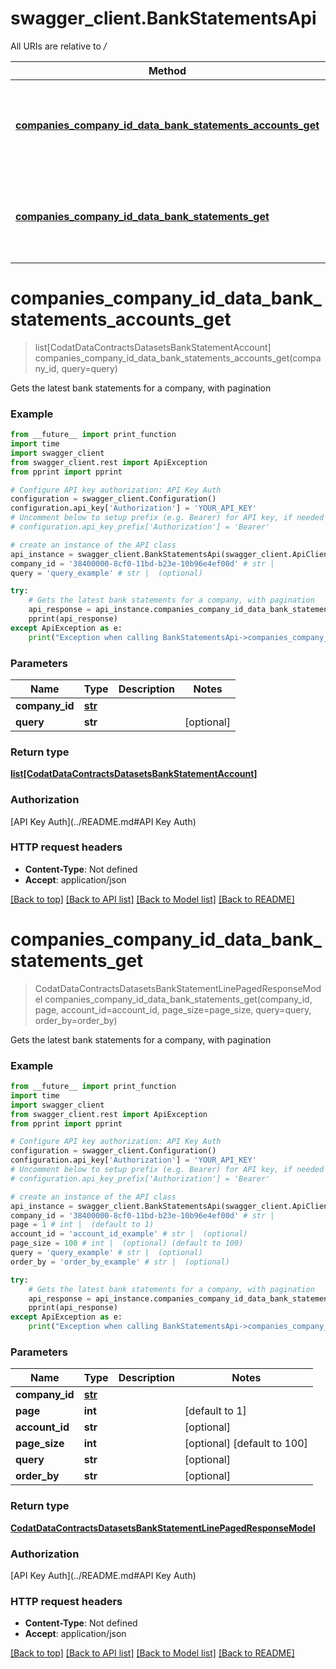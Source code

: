 # swagger_client.BankStatementsApi

All URIs are relative to */*

Method | HTTP request | Description
------------- | ------------- | -------------
[**companies_company_id_data_bank_statements_accounts_get**](BankStatementsApi.md#companies_company_id_data_bank_statements_accounts_get) | **GET** /companies/{companyId}/data/bankStatements/accounts | Gets the latest bank statements for a company, with pagination
[**companies_company_id_data_bank_statements_get**](BankStatementsApi.md#companies_company_id_data_bank_statements_get) | **GET** /companies/{companyId}/data/bankStatements | Gets the latest bank statements for a company, with pagination

# **companies_company_id_data_bank_statements_accounts_get**
> list[CodatDataContractsDatasetsBankStatementAccount] companies_company_id_data_bank_statements_accounts_get(company_id, query=query)

Gets the latest bank statements for a company, with pagination

### Example
```python
from __future__ import print_function
import time
import swagger_client
from swagger_client.rest import ApiException
from pprint import pprint

# Configure API key authorization: API Key Auth
configuration = swagger_client.Configuration()
configuration.api_key['Authorization'] = 'YOUR_API_KEY'
# Uncomment below to setup prefix (e.g. Bearer) for API key, if needed
# configuration.api_key_prefix['Authorization'] = 'Bearer'

# create an instance of the API class
api_instance = swagger_client.BankStatementsApi(swagger_client.ApiClient(configuration))
company_id = '38400000-8cf0-11bd-b23e-10b96e4ef00d' # str | 
query = 'query_example' # str |  (optional)

try:
    # Gets the latest bank statements for a company, with pagination
    api_response = api_instance.companies_company_id_data_bank_statements_accounts_get(company_id, query=query)
    pprint(api_response)
except ApiException as e:
    print("Exception when calling BankStatementsApi->companies_company_id_data_bank_statements_accounts_get: %s\n" % e)
```

### Parameters

Name | Type | Description  | Notes
------------- | ------------- | ------------- | -------------
 **company_id** | [**str**](.md)|  | 
 **query** | **str**|  | [optional] 

### Return type

[**list[CodatDataContractsDatasetsBankStatementAccount]**](CodatDataContractsDatasetsBankStatementAccount.md)

### Authorization

[API Key Auth](../README.md#API Key Auth)

### HTTP request headers

 - **Content-Type**: Not defined
 - **Accept**: application/json

[[Back to top]](#) [[Back to API list]](../README.md#documentation-for-api-endpoints) [[Back to Model list]](../README.md#documentation-for-models) [[Back to README]](../README.md)

# **companies_company_id_data_bank_statements_get**
> CodatDataContractsDatasetsBankStatementLinePagedResponseModel companies_company_id_data_bank_statements_get(company_id, page, account_id=account_id, page_size=page_size, query=query, order_by=order_by)

Gets the latest bank statements for a company, with pagination

### Example
```python
from __future__ import print_function
import time
import swagger_client
from swagger_client.rest import ApiException
from pprint import pprint

# Configure API key authorization: API Key Auth
configuration = swagger_client.Configuration()
configuration.api_key['Authorization'] = 'YOUR_API_KEY'
# Uncomment below to setup prefix (e.g. Bearer) for API key, if needed
# configuration.api_key_prefix['Authorization'] = 'Bearer'

# create an instance of the API class
api_instance = swagger_client.BankStatementsApi(swagger_client.ApiClient(configuration))
company_id = '38400000-8cf0-11bd-b23e-10b96e4ef00d' # str | 
page = 1 # int |  (default to 1)
account_id = 'account_id_example' # str |  (optional)
page_size = 100 # int |  (optional) (default to 100)
query = 'query_example' # str |  (optional)
order_by = 'order_by_example' # str |  (optional)

try:
    # Gets the latest bank statements for a company, with pagination
    api_response = api_instance.companies_company_id_data_bank_statements_get(company_id, page, account_id=account_id, page_size=page_size, query=query, order_by=order_by)
    pprint(api_response)
except ApiException as e:
    print("Exception when calling BankStatementsApi->companies_company_id_data_bank_statements_get: %s\n" % e)
```

### Parameters

Name | Type | Description  | Notes
------------- | ------------- | ------------- | -------------
 **company_id** | [**str**](.md)|  | 
 **page** | **int**|  | [default to 1]
 **account_id** | **str**|  | [optional] 
 **page_size** | **int**|  | [optional] [default to 100]
 **query** | **str**|  | [optional] 
 **order_by** | **str**|  | [optional] 

### Return type

[**CodatDataContractsDatasetsBankStatementLinePagedResponseModel**](CodatDataContractsDatasetsBankStatementLinePagedResponseModel.md)

### Authorization

[API Key Auth](../README.md#API Key Auth)

### HTTP request headers

 - **Content-Type**: Not defined
 - **Accept**: application/json

[[Back to top]](#) [[Back to API list]](../README.md#documentation-for-api-endpoints) [[Back to Model list]](../README.md#documentation-for-models) [[Back to README]](../README.md)

